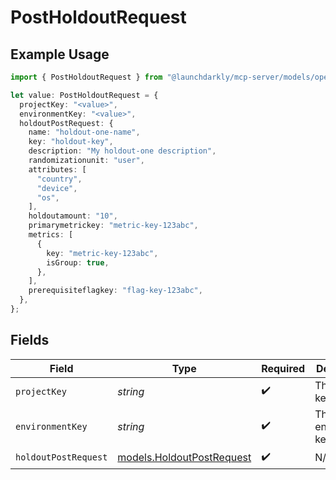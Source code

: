 # PostHoldoutRequest

## Example Usage

```typescript
import { PostHoldoutRequest } from "@launchdarkly/mcp-server/models/operations";

let value: PostHoldoutRequest = {
  projectKey: "<value>",
  environmentKey: "<value>",
  holdoutPostRequest: {
    name: "holdout-one-name",
    key: "holdout-key",
    description: "My holdout-one description",
    randomizationunit: "user",
    attributes: [
      "country",
      "device",
      "os",
    ],
    holdoutamount: "10",
    primarymetrickey: "metric-key-123abc",
    metrics: [
      {
        key: "metric-key-123abc",
        isGroup: true,
      },
    ],
    prerequisiteflagkey: "flag-key-123abc",
  },
};
```

## Fields

| Field                                                           | Type                                                            | Required                                                        | Description                                                     |
| --------------------------------------------------------------- | --------------------------------------------------------------- | --------------------------------------------------------------- | --------------------------------------------------------------- |
| `projectKey`                                                    | *string*                                                        | :heavy_check_mark:                                              | The project key                                                 |
| `environmentKey`                                                | *string*                                                        | :heavy_check_mark:                                              | The environment key                                             |
| `holdoutPostRequest`                                            | [models.HoldoutPostRequest](../../models/holdoutpostrequest.md) | :heavy_check_mark:                                              | N/A                                                             |